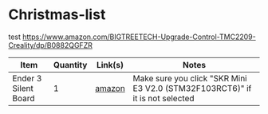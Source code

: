 # Christmas-list
test
https://www.amazon.com/BIGTREETECH-Upgrade-Control-TMC2209-Creality/dp/B0882QGFZR

| Item | Quantity | Link(s) | Notes |
| --- | --- | --- | --- |
| Ender 3 Silent Board | 1 | [amazon](https://www.amazon.com/BIGTREETECH-Upgrade-Control-TMC2209-Creality/dp/B0882QGFZR) | Make sure you click "SKR Mini E3 V2.0 (STM32F103RCT6)" if it is not selected |
